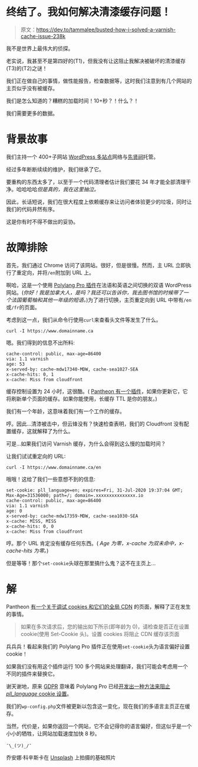 # 终结了。我如何解决清漆缓存问题！

> 原文：<https://dev.to/tammalee/busted-how-i-solved-a-varnish-cache-issue-238k>

我不是世界上最伟大的侦探。

老实说，我甚至不是第四好的(T1)，但我没有让这阻止我解决被破坏的清漆缓存(T3)的(T2)之谜！

我们正在做自己的事情，做性能报告，检查数据等，这时我们注意到有几个网站的主页似乎没有被缓存。

我们是怎么知道的？糟糕的加载时间！10+秒？！什么？！

我们需要更多的数据。

# 背景故事

我们主持一个 400+子网站 [WordPress 多站点](https://wordpress.org/support/article/create-a-network/)网络与[先贤祠](https://pantheon.io/)托管。

经过多年断断续续的维护，我们继承了它。

要重构的东西太多了，以至于一个代码清理者估计我们要花 34 年才能全部清理干净。哈哈哈哈*但是真的，我在这里抽泣。*

因此，长话短说，我们在很大程度上依赖缓存来让访问者体验更少的垃圾，同时让我们的代码井然有序。

这是你有时不得不做出的妥协。

# 故障排除

首先，我们通过 Chrome 访问了该网站。很好，但是很慢。然而，主 URL 立即执行了重定向，并将`/en`附加到 URL 上。

啊哈，这是一个使用 [Polylang Pro 插件](https://polylang.pro/downloads/polylang-pro/)在法语和英语之间切换的双语 WordPress 网站。(*你好！我是加拿大人，是吗？我还可以告诉你，我去图书馆的时候带了一个法国葡萄柚和其他一年级的短语。*)为了进行切换，主页重定向到 URL 中带有`/en`或`/fr`的页面。

考虑到这一点，我们从命令行使用`curl`来查看头文件等发生了什么。

```
curl -I https://www.domainname.ca 
```

嗯。我们得到的信息不出所料:

```
cache-control: public, max-age=86400
via: 1.1 varnish
age: 53
x-served-by: cache-mdw17340-MDW, cache-sea1027-SEA
x-cache-hits: 0, 1
x-cache: Miss from cloudfront 
```

缓存控制设置为 24 小时，这很酷。( [Pantheon 有一个插件](https://wordpress.org/plugins/pantheon-advanced-page-cache/)，如果你更新它，它将刷新单个页面的缓存。如果你能使用，长缓存 TTL 是你的朋友。)

我们有一个年龄，这意味着我们有一个工作的缓存。

哼。因此...清漆被击中，但云锋没有？快速检查表明，我们的 Cloudfront 没有配置缓存，这就解释了为什么。

可是...如果我们访问 Varnish 缓存，为什么会得到这么慢的加载时间？

让我们试试重定向的 URL:

```
curl -I https://www.domainname.ca/en 
```

哦哦！这给了我们一些意想不到的信息:

```
set-cookie: pll_language=en; expires=Fri, 31-Jul-2020 19:37:04 GMT; Max-Age=31536000; path=/; domain=.xxxxxxxxxxxxxxx.io
cache-control: public, max-age=86400
via: 1.1 varnish
age: 0
x-served-by: cache-mdw17359-MDW, cache-sea1030-SEA
x-cache: MISS, MISS
x-cache-hits: 0, 0
x-cache: Miss from cloudfront 
```

哼。那个 URL 肯定没有缓存任何东西。( *Age 为零，x-cache 为双未命中，x-cache-hits 为零。*)

但是等等！那个`set-cookie`头球在那里搞什么鬼？这不在主页上...

# 解

Pantheon [有一个关于调试 cookies 和它们的全局 CDN](https://pantheon.io/docs/global-cdn-caching/#debugging-cookies-and-the-global-cdn) 的页面，解释了正在发生的事情。

> 如果在多次请求后，您的输出如下所示(即年龄为 0)，请检查是否正在设置 cookie(使用 Set-Cookie 头)。设置 cookies 将阻止 CDN 缓存该页面

兵兵兵！看起来我们的 Polylang Pro 插件正在使用`set-cookie`头为语言偏好设置 cookie！

如果我们没有用这个插件运行 100 多个网站来处理翻译，我们可能会考虑用一个不同的插件来替换它。

谢天谢地，原来 [GDPR](https://eugdpr.org/) 意味着 Polylang Pro 已经[开发出一种方法来阻止 *pll_language* cookie 设置](https://polylang.pro/doc/is-polylang-compatible-with-the-eu-cookie-law/)。

我们的`wp-config.php`文件被更新以包含这一变化，现在我们的多语言主页正在缓存。

当然，代价是，如果你返回一个网站，它不会记得你的语言偏好，但这似乎是一个小小的牺牲，让网站加载速度加快 8 秒。

`¯\_(ツ)_/¯`

乔安娜·科辛斯卡在 [Unsplash](https://unsplash.com/?utm_source=unsplash&utm_medium=referral&utm_content=creditCopyText) 上拍摄的基础照片